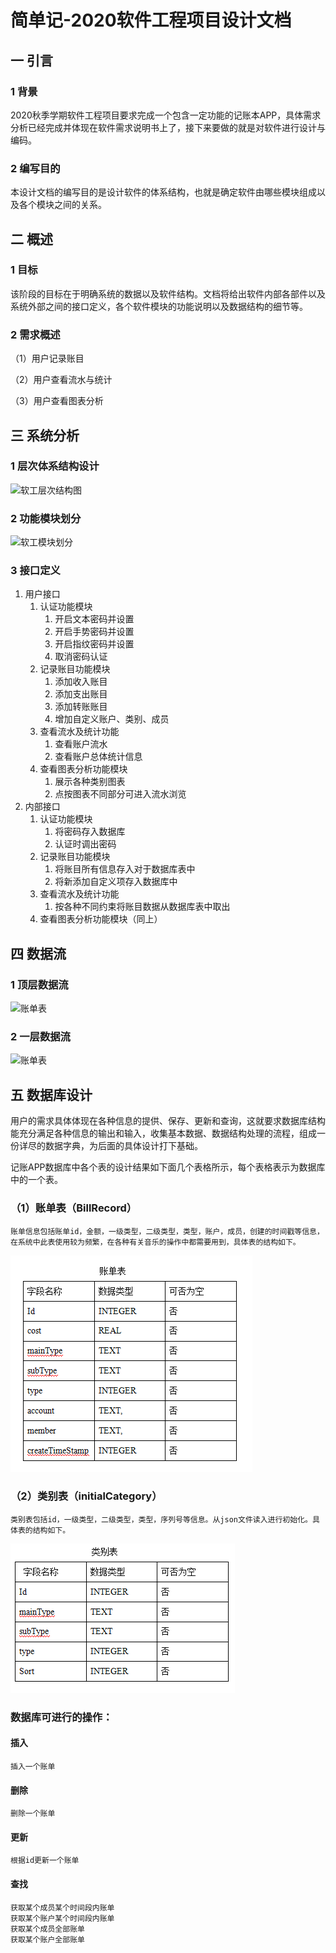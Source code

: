 # 简单记-2020软件工程项目设计文档

## 一 引言

### 1 背景

2020秋季学期软件工程项目要求完成一个包含一定功能的记账本APP，具体需求分析已经完成并体现在软件需求说明书上了，接下来要做的就是对软件进行设计与编码。

### 2 编写目的

本设计文档的编写目的是设计软件的体系结构，也就是确定软件由哪些模块组成以及各个模块之间的关系。

## 二 概述

### 1 目标

该阶段的目标在于明确系统的数据以及软件结构。文档将给出软件内部各部件以及系统外部之间的接口定义，各个软件模块的功能说明以及数据结构的细节等。

### 2 需求概述

（1）用户记录账目

（2）用户查看流水与统计

（3）用户查看图表分析

## 三 系统分析

### 1 层次体系结构设计

![软工层次结构图](https://github.com/LRCong/easyrecord/blob/master/photos/软工层次结构图.png)

### 2 功能模块划分

![软工模块划分](https://github.com/LRCong/easyrecord/blob/master/photos/软工模块划分.png)

### 3 接口定义

1. 用户接口
   1. 认证功能模块
      1. 开启文本密码并设置
      2. 开启手势密码并设置
      3. 开启指纹密码并设置
      4. 取消密码认证
   2. 记录账目功能模块
      1. 添加收入账目
      2. 添加支出账目
      3. 添加转账账目
      4. 增加自定义账户、类别、成员
   3. 查看流水及统计功能
      1. 查看账户流水
      2. 查看账户总体统计信息
   4. 查看图表分析功能模块
      1. 展示各种类别图表
      2. 点按图表不同部分可进入流水浏览
2. 内部接口
   1. 认证功能模块
      1. 将密码存入数据库
      2. 认证时调出密码
   2. 记录账目功能模块
      1. 将账目所有信息存入对于数据库表中
      2. 将新添加自定义项存入数据库中
   3. 查看流水及统计功能
      1. 按各种不同约束将账目数据从数据库表中取出
   4. 查看图表分析功能模块（同上）

## 四 数据流

### 1 顶层数据流

![账单表](https://github.com/180110712/easyrecord/blob/master/photos/数据流图1-顶层数据流.PNG)

### 2 一层数据流

![账单表](https://github.com/180110712/easyrecord/blob/master/photos/数据流图2-一层数据流.PNG)

## 五 数据库设计

用户的需求具体体现在各种信息的提供、保存、更新和查询，这就要求数据库结构能充分满足各种信息的输出和输入，收集基本数据、数据结构处理的流程，组成一份详尽的数据字典，为后面的具体设计打下基础。
    
记账APP数据库中各个表的设计结果如下面几个表格所示，每个表格表示为数据库中的一个表。

### （1）账单表（BillRecord）
    账单信息包括账单id，金额，一级类型，二级类型，类型，账户，成员，创建的时间戳等信息，在系统中此表使用较为频繁，在各种有关音乐的操作中都需要用到，具体表的结构如下。
![账单表](https://github.com/180110712/easyrecord/blob/master/photos/账单表.PNG)
            
### （2）类别表（initialCategory）
    类别表包括id，一级类型，二级类型，类型，序列号等信息。从json文件读入进行初始化。具体表的结构如下。
![类别表](https://github.com/180110712/easyrecord/blob/master/photos/类别表.PNG)       
            
### 数据库可进行的操作：
#### 插入
    插入一个账单
#### 删除
    删除一个账单
#### 更新
    根据id更新一个账单
#### 查找
    获取某个成员某个时间段内账单 
    获取某个账户某个时间段内账单
    获取某个成员全部账单
    获取某个账户全部账单


